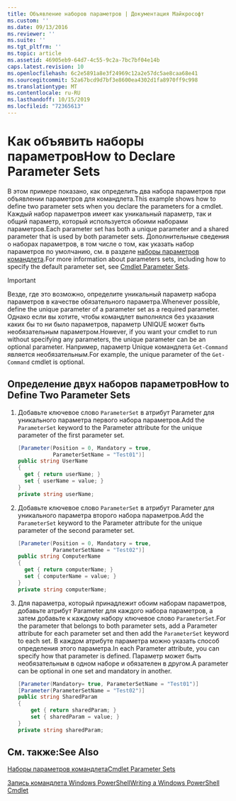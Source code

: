 ```yaml
---
title: Объявление наборов параметров | Документация Майкрософт
ms.custom: ''
ms.date: 09/13/2016
ms.reviewer: ''
ms.suite: ''
ms.tgt_pltfrm: ''
ms.topic: article
ms.assetid: 46905eb9-64d7-4c55-9c2a-7bc7bf04e14b
caps.latest.revision: 10
ms.openlocfilehash: 6c2e5891a8e3f24969c12a2e57dc5ae8caa68e41
ms.sourcegitcommit: 52a67bcd9d7bf3e8600ea4302d1fa8970ff9c998
ms.translationtype: MT
ms.contentlocale: ru-RU
ms.lasthandoff: 10/15/2019
ms.locfileid: "72365613"
---
```

# <a name="how-to-declare-parameter-sets"></a><span data-ttu-id="8bd78-102">Как объявить наборы параметров</span><span class="sxs-lookup"><span data-stu-id="8bd78-102">How to Declare Parameter Sets</span></span>

<span data-ttu-id="8bd78-103">В этом примере показано, как определить два набора параметров при объявлении параметров для командлета.</span><span class="sxs-lookup"><span data-stu-id="8bd78-103">This example shows how to define two parameter sets when you declare the parameters for a cmdlet.</span></span> <span data-ttu-id="8bd78-104">Каждый набор параметров имеет как уникальный параметр, так и общий параметр, который используется обоими наборами параметров.</span><span class="sxs-lookup"><span data-stu-id="8bd78-104">Each parameter set has both a unique parameter and a shared parameter that is used by both parameter sets.</span></span> <span data-ttu-id="8bd78-105">Дополнительные сведения о наборах параметров, в том числе о том, как указать набор параметров по умолчанию, см. в разделе [наборы параметров командлета](./cmdlet-parameter-sets.md).</span><span class="sxs-lookup"><span data-stu-id="8bd78-105">For more information about parameters sets, including how to specify the default parameter set, see [Cmdlet Parameter Sets](./cmdlet-parameter-sets.md).</span></span>

> [!IMPORTANT]
> <span data-ttu-id="8bd78-106">Везде, где это возможно, определите уникальный параметр набора параметров в качестве обязательного параметра.</span><span class="sxs-lookup"><span data-stu-id="8bd78-106">Whenever possible, define the unique parameter of a parameter set as a required parameter.</span></span> <span data-ttu-id="8bd78-107">Однако если вы хотите, чтобы командлет выполнялся без указания каких бы то ни было параметров, параметр UNIQUE может быть необязательным параметром.</span><span class="sxs-lookup"><span data-stu-id="8bd78-107">However, if you want your cmdlet to run without specifying any parameters, the unique parameter can be an optional parameter.</span></span> <span data-ttu-id="8bd78-108">Например, параметр Unique командлета `Get-Command` является необязательным.</span><span class="sxs-lookup"><span data-stu-id="8bd78-108">For example, the unique parameter of the `Get-Command` cmdlet is optional.</span></span>

## <a name="how-to-define-two-parameter-sets"></a><span data-ttu-id="8bd78-109">Определение двух наборов параметров</span><span class="sxs-lookup"><span data-stu-id="8bd78-109">How to Define Two Parameter Sets</span></span>

1. <span data-ttu-id="8bd78-110">Добавьте ключевое слово `ParameterSet` в атрибут Parameter для уникального параметра первого набора параметров.</span><span class="sxs-lookup"><span data-stu-id="8bd78-110">Add the `ParameterSet` keyword to the Parameter attribute for the unique parameter of the first parameter set.</span></span>

   ```csharp
   [Parameter(Position = 0, Mandatory = true,
              ParameterSetName = "Test01")]
   public string UserName
   {
     get { return userName; }
     set { userName = value; }
   }
   private string userName;
   ```

2. <span data-ttu-id="8bd78-111">Добавьте ключевое слово `ParameterSet` в атрибут Parameter для уникального параметра второго набора параметров.</span><span class="sxs-lookup"><span data-stu-id="8bd78-111">Add the `ParameterSet` keyword to the Parameter attribute for the unique parameter of the second parameter set.</span></span>

   ```csharp
   [Parameter(Position = 0, Mandatory = true,
              ParameterSetName = "Test02")]
   public string ComputerName
   {
     get { return computerName; }
     set { computerName = value; }
   }
   private string computerName;
   ```

3. <span data-ttu-id="8bd78-112">Для параметра, который принадлежит обоим наборам параметров, добавьте атрибут Parameter для каждого набора параметров, а затем добавьте к каждому набору ключевое слово `ParameterSet`.</span><span class="sxs-lookup"><span data-stu-id="8bd78-112">For the parameter that belongs to both parameter sets, add a Parameter attribute for each parameter set and then add the `ParameterSet` keyword to each set.</span></span> <span data-ttu-id="8bd78-113">В каждом атрибуте параметра можно указать способ определения этого параметра.</span><span class="sxs-lookup"><span data-stu-id="8bd78-113">In each Parameter attribute, you can specify how that parameter is defined.</span></span> <span data-ttu-id="8bd78-114">Параметр может быть необязательным в одном наборе и обязателен в другом.</span><span class="sxs-lookup"><span data-stu-id="8bd78-114">A parameter can be optional in one set and mandatory in another.</span></span>

   ```csharp
   [Parameter(Mandatory= true, ParameterSetName = "Test01")]
   [Parameter(ParameterSetName = "Test02")]
   public string SharedParam
   {
       get { return sharedParam; }
       set { sharedParam = value; }
   }
   private string sharedParam;
   ```

## <a name="see-also"></a><span data-ttu-id="8bd78-115">См. также:</span><span class="sxs-lookup"><span data-stu-id="8bd78-115">See Also</span></span>

[<span data-ttu-id="8bd78-116">Наборы параметров командлета</span><span class="sxs-lookup"><span data-stu-id="8bd78-116">Cmdlet Parameter Sets</span></span>](./cmdlet-parameter-sets.md)

[<span data-ttu-id="8bd78-117">Запись командлета Windows PowerShell</span><span class="sxs-lookup"><span data-stu-id="8bd78-117">Writing a Windows PowerShell Cmdlet</span></span>](./writing-a-windows-powershell-cmdlet.md)
